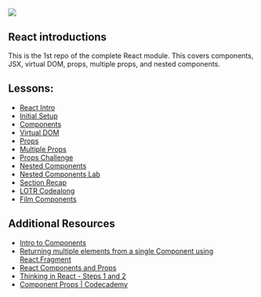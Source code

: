 # ![](https://ga-dash.s3.amazonaws.com/production/assets/logo-9f88ae6c9c3871690e33280fcf557f33.png)

## React introductions

This is the 1st repo of the complete React module.
This covers components, JSX, virtual DOM, props, multiple props, and nested components.

## Lessons:

- [React Intro](01-introduction.md)
- [Initial Setup](02-initial-setup.md)
- [Components](03-components.md)
- [Virtual DOM](04-virtual-dom.md)
- [Props](05-props.md)
- [Multiple Props](06-multiple-props.md)
- [Props Challenge](07-props-challenge.md)
- [Nested Components](08-nested-components.md)
- [Nested Components Lab](09-nested-components-challenge.md)
- [Section Recap](10-section-recap.md)
- [LOTR Codealong](11-lotr-codealong.md)
- [Film Components](12-film-1-components.md)

## Additional Resources

- [Intro to Components](https://generalassembly.wistia.com/medias/h64z7lp1ir)
- [Returning multiple elements from a single Component using React.Fragment](https://reactjs.org/docs/fragments.html)
- [React Components and Props](https://reactjs.org/docs/components-and-props.html)
- [Thinking in React - Steps 1 and 2](https://reactjs.org/docs/thinking-in-react.html)
- [Component Props | Codecademy](https://www.codecademy.com/courses/react-101/lessons/this-props)
